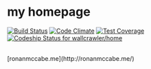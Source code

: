 # my homepage
[![Build Status](https://travis-ci.org/wallcrawler/home.svg?branch=master)](https://travis-ci.org/wallcrawler/home)
[![Code Climate](https://codeclimate.com/github/wallcrawler/home/badges/gpa.svg)](https://codeclimate.com/github/wallcrawler/home)
[![Test Coverage](https://codeclimate.com/github/wallcrawler/home/badges/coverage.svg)](https://codeclimate.com/github/wallcrawler/home/coverage)
[ ![Codeship Status for wallcrawler/home](https://codeship.com/projects/0618db10-0665-0133-8aed-5e6c74a52e2c/status?branch=master)](https://codeship.com/projects/89718)

</br>
[ronanmccabe.me](http://ronanmccabe.me/)
